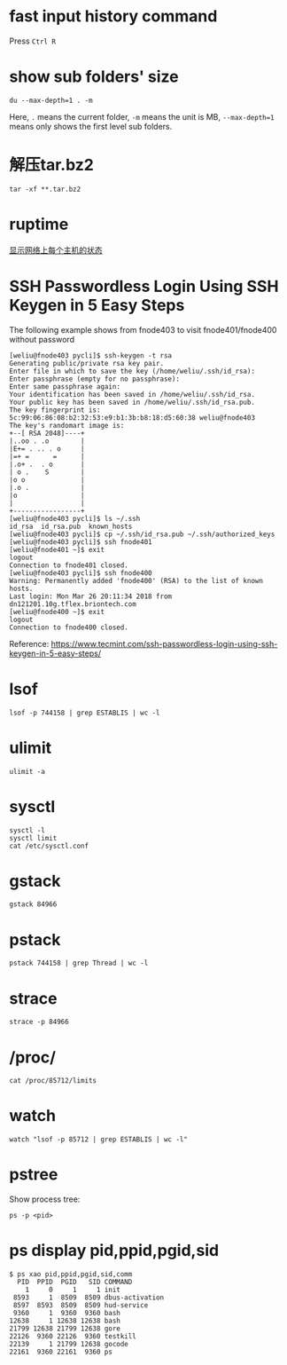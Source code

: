 # fast input history command
Press `Ctrl R`

# show sub folders' size
```
du --max-depth=1 . -m
```
Here, `.` means the current folder, `-m` means the unit is MB, `--max-depth=1` means only shows the first level sub folders.

# 解压tar.bz2
```
tar -xf **.tar.bz2
```

# ruptime
[显示网络上每个主机的状态](https://www.ibm.com/support/knowledgecenter/zh/ssw_aix_61/com.ibm.aix.cmds4/ruptime.htm)

# SSH Passwordless Login Using SSH Keygen in 5 Easy Steps
The following example shows from fnode403 to visit fnode401/fnode400 without password
```
[weliu@fnode403 pycli]$ ssh-keygen -t rsa
Generating public/private rsa key pair.
Enter file in which to save the key (/home/weliu/.ssh/id_rsa): 
Enter passphrase (empty for no passphrase): 
Enter same passphrase again: 
Your identification has been saved in /home/weliu/.ssh/id_rsa.
Your public key has been saved in /home/weliu/.ssh/id_rsa.pub.
The key fingerprint is:
5c:99:06:86:08:b2:32:53:e9:b1:3b:b8:18:d5:60:38 weliu@fnode403
The key's randomart image is:
+--[ RSA 2048]----+
|..oo . .o        |
|E+= . .. . o     |
|=+ =      =      |
|.o+ .  . o       |
| o .    S        |
|o o              |
|.o .             |
|o                |
|                 |
+-----------------+
[weliu@fnode403 pycli]$ ls ~/.ssh
id_rsa  id_rsa.pub  known_hosts
[weliu@fnode403 pycli]$ cp ~/.ssh/id_rsa.pub ~/.ssh/authorized_keys
[weliu@fnode403 pycli]$ ssh fnode401
[weliu@fnode401 ~]$ exit
logout
Connection to fnode401 closed.
[weliu@fnode403 pycli]$ ssh fnode400
Warning: Permanently added 'fnode400' (RSA) to the list of known hosts.
Last login: Mon Mar 26 20:11:34 2018 from dn121201.10g.tflex.briontech.com
[weliu@fnode400 ~]$ exit
logout
Connection to fnode400 closed.
```

Reference: https://www.tecmint.com/ssh-passwordless-login-using-ssh-keygen-in-5-easy-steps/

# lsof
```
lsof -p 744158 | grep ESTABLIS | wc -l
```

# ulimit
```
ulimit -a
```

# sysctl
```
sysctl -l
sysctl limit
cat /etc/sysctl.conf 
```

# gstack
```
gstack 84966
```

# pstack
```
pstack 744158 | grep Thread | wc -l
```

# strace 
```
strace -p 84966
```

# /proc/<pid>
```
cat /proc/85712/limits
```

# watch
```
watch "lsof -p 85712 | grep ESTABLIS | wc -l"
```

# pstree
Show process tree:
```
ps -p <pid>
```

# ps display pid,ppid,pgid,sid
```
$ ps xao pid,ppid,pgid,sid,comm
  PID  PPID  PGID   SID COMMAND
    1     0     1     1 init
 8593     1  8509  8509 dbus-activation
 8597  8593  8509  8509 hud-service
 9360     1  9360  9360 bash
12638     1 12638 12638 bash
21799 12638 21799 12638 gore
22126  9360 22126  9360 testkill
22139     1 21799 12638 gocode
22161  9360 22161  9360 ps
```